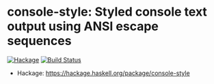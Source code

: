 # console-style: Styled console text output using ANSI escape sequences

[![Hackage](https://img.shields.io/hackage/v/console-style.svg)](https://hackage.haskell.org/package/console-style)
[![Build Status](https://secure.travis-ci.org/minad/console-style.png?branch=master)](http://travis-ci.org/minad/console-style)

* Hackage: https://hackage.haskell.org/package/console-style

